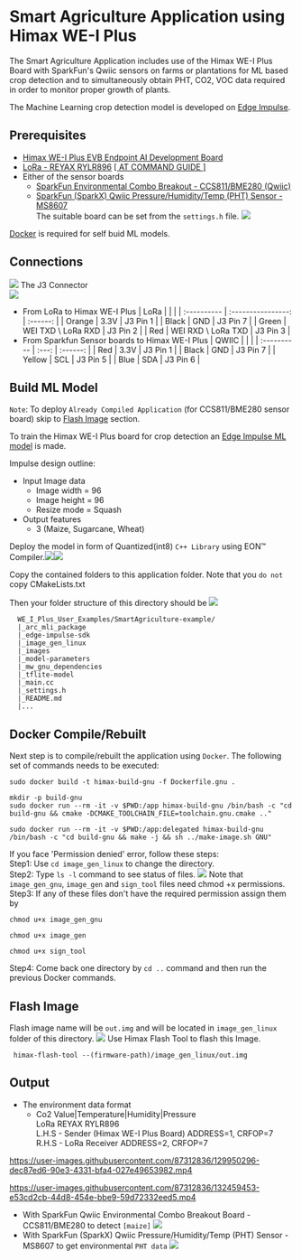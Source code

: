# Smart Agriculture Application using Himax WE-I Plus
The Smart Agriculture Application includes use of the Himax WE-I Plus Board with SparkFun's Qwiic sensors on farms or plantations for ML based crop detection and to simultaneously obtain PHT, CO2, VOC data required in order to monitor proper growth of plants.<br>

The Machine Learning crop detection model is developed on [Edge Impulse](https://docs.edgeimpulse.com/docs/himax-we-i-plus).

## Prerequisites
  - [Himax WE-I Plus EVB Endpoint AI Development Board](https://www.sparkfun.com/products/17256)
  - [LoRa - REYAX RYLR896](https://reyax.com/products/rylr896/) [[ AT COMMAND GUIDE ]](https://reyax.com/wp-content/uploads/2020/01/Lora-AT-Command-RYLR40x_RYLR89x_EN.pdf)
  - Either of the sensor boards 
    - [SparkFun Environmental Combo Breakout - CCS811/BME280 (Qwiic)](https://www.sparkfun.com/products/14348)
    - [SparkFun (SparkX) Qwiic Pressure/Humidity/Temp (PHT) Sensor - MS8607](https://www.sparkfun.com/products/16298)\
    The suitable board can be set from the `settings.h` file.
    ![](images/setting.jpg)

[Docker](https://docs.docker.com/engine/install/ubuntu/) is required for self buid ML models. 
## Connections 
![](images/connections.jpg)
The J3 Connector\
![](images/J3_connector.png)
- From LoRa to Himax WE-I Plus
  | LoRa        |                    |          |
  | :---------- | :----------------: | :------: |
  | Orange      |        3.3V        | J3 Pin 1 |
  | Black       |        GND         | J3 Pin 7 |
  | Green       | WEI TXD \ LoRa RXD | J3 Pin 2 |
  | Red         | WEI RXD \ LoRa TXD | J3 Pin 3 |
- From Sparkfun Sensor boards to Himax WE-I Plus
  | QWIIC       |       |          |
  | :---------- | :---: | :------: |
  | Red         | 3.3V  | J3 Pin 1 |
  | Black       |  GND  | J3 Pin 7 |
  | Yellow      |  SCL  | J3 Pin 5 |
  | Blue        |  SDA  | J3 Pin 6 |

## Build ML Model
`Note`: To deploy `Already Compiled Application` (for CCS811/BME280 sensor board) skip to [Flash Image](#flash-image) section.<br>

To train the Himax WE-I Plus board for crop detection an
[Edge Impulse ML model](https://docs.edgeimpulse.com/docs) is made.

 Impulse design outline:
- Input Image data
  - Image width = 96
  - Image height = 96
  - Resize mode = Squash
- Output features
  - 3 (Maize, Sugarcane, Wheat)

Deploy the model in form of Quantized(int8) `C++ Library` using EON™ Compiler.![](images/deployment.jpg)![](images/deployment_EON.jpg)

Copy the contained folders to this application folder. Note that you `do not` copy CMakeLists.txt

Then your folder structure of this directory should be
![](images/final_folder_structure.jpg)
```
  WE_I_Plus_User_Examples/SmartAgriculture-example/
  |_arc_mli_package
  |_edge-impulse-sdk
  |_image_gen_linux
  |_images
  |_model-parameters
  |_mw_gnu_dependencies
  |_tflite-model
  |_main.cc
  |_settings.h
  |_README.md
  |...
```
## Docker Compile/Rebuilt
Next step is to compile/rebuilt the application using `Docker`. The following set of commands needs to be executed:
```
sudo docker build -t himax-build-gnu -f Dockerfile.gnu .
```
```
mkdir -p build-gnu
sudo docker run --rm -it -v $PWD:/app himax-build-gnu /bin/bash -c "cd build-gnu && cmake -DCMAKE_TOOLCHAIN_FILE=toolchain.gnu.cmake .."
```
```
sudo docker run --rm -it -v $PWD:/app:delegated himax-build-gnu /bin/bash -c "cd build-gnu && make -j && sh ../make-image.sh GNU"
```
If you face 'Permission denied' error, follow these steps: <br>
  Step1: Use `cd image_gen_linux` to change the directory. <br>
  Step2: Type `ls -l` command to see status of files.
  ![](images/image_gen_linux_permission.jpg)
  Note that `image_gen_gnu`, `image_gen` and `sign_tool` files need chmod +x permissions.  <br>
  Step3: If any of these files don't have the required permission assign them by 
  ```
  chmod u+x image_gen_gnu
  ```
  ```
  chmod u+x image_gen
  ```
  ```
  chmod u+x sign_tool
  ```
  Step4: Come back one directory by `cd ..` command and then run the previous Docker commands.

## Flash Image
Flash image name will be `out.img` and will be located in `image_gen_linux` folder of this directory.
![](images/flash.jpg)
Use Himax Flash Tool to flash this Image.

   ```
    himax-flash-tool --(firmware-path)/image_gen_linux/out.img
  ```

## Output
  - The environment data format
    - Co2 Value|Temperature|Humidity|Pressure\
      LoRa REYAX RYLR896\
      L.H.S - Sender (Himax WE-I Plus Board) ADDRESS=1, CRFOP=7\
      R.H.S - LoRa Receiver ADDRESS=2, CRFOP=7


https://user-images.githubusercontent.com/87312836/129950296-dec87ed6-90e3-4331-bfa4-027e49653982.mp4

https://user-images.githubusercontent.com/87312836/132459453-e53cd2cb-44d8-454e-bbe9-59d72332eed5.mp4

  - With SparkFun Qwiic Environmental Combo Breakout Board - CCS811/BME280 to detect `[maize]`
    ![](images/output_CCS811.jpg)
  - With SparkFun (SparkX) Qwiic Pressure/Humidity/Temp (PHT) Sensor - MS8607 to get environmental `PHT data`
    ![](images/output_MS8607.jpg)
